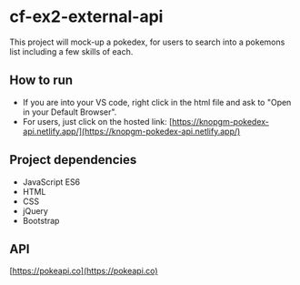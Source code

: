 # cf-ex2-external-api

This project will mock-up a pokedex, for users to search into a pokemons list including a few skills of each.

## How to run

- If you are into your VS code, right click in the html file and ask to "Open in your Default Browser".
- For users, just click on the hosted link:
  [https://knopgm-pokedex-api.netlify.app/](https://knopgm-pokedex-api.netlify.app/)

## Project dependencies

- JavaScript ES6
- HTML
- CSS
- jQuery
- Bootstrap

## API

[https://pokeapi.co](https://pokeapi.co)
